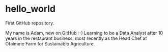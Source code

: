 # hello_world
First GitHub repository.

My name is Adam, new on GitHub :-)
Learning to be a Data Analyst after 10 years in the restaurant business, most recently as the Head Chef at Ofaimme Farm for Sustainable Agriculture.
